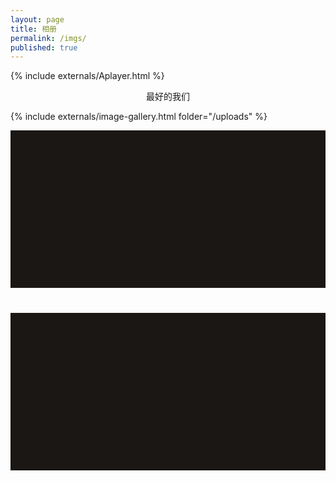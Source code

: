 ```yaml
---
layout: page
title: 相册
permalink: /imgs/
published: true
---
```


<div class="page">


{% include externals/Aplayer.html %}



<center>最好的我们</center>

{% include externals/image-gallery.html folder="/uploads" %}



<!-- <div style="background-image: url('https://wearecollins.imgix.net/assets/images/collins-all.jpg?h=748&amp;dpr=2&amp;auto=format,compress&amp;q=50&amp;gif-q=35');" class="contact__marquee" data-duration="110"></div> -->
<div style="background-image: url('https://pic.downk.cc/item/5e51607bbb8bdc23de4a5a60.jpg');" class="contact__marquee" data-duration="110"></div>

<style type="text/css">
	.contact__marquee {
    width: 100%;
    padding-bottom: 50%;
    margin-bottom: 2.4545454545rem;
    background-size: auto 100%;
    background-repeat: repeat-x;
    background-position: 0 0;
    background-color: #1a1715;
	}
	

	.contact__marquee{
		-webkit-animation:marquee 110s linear infinite;
		-o-animation:marquee 110s linear infinite;
		animation:marquee 110s linear infinite
	}
	@-webkit-keyframes marquee{
		from{
			background-position:0 0
		}
		to{
			background-position:908.663101604278px 0
		}
	}
	@-moz-keyframes marquee{
		from{
			background-position:0 0
		}
		to{
			background-position:908.663101604278px 0
		}
	}
	@-ms-keyframes marquee{
		from{
			background-position:0 0
		}
		to{
			background-position:908.663101604278px 0
		}
	}
	@-o-keyframes marquee{
		from{
			background-position:0 0
		}
		to{
			background-position:908.663101604278px 0
		}
	}
	@keyframes marquee{
		from{
			background-position:0 0
		}
		to{
			background-position:908.663101604278px 0
		}
	}
</style>


</div>



<!-- <div style="background-image: url('https://wearecollins.imgix.net/assets/images/collins-all.jpg?h=748&amp;dpr=2&amp;auto=format,compress&amp;q=50&amp;gif-q=35');" class="contact__marquee" data-duration="110"></div> -->
<div style="background-image: url('https://pic.downk.cc/item/5e51607bbb8bdc23de4a5a60.jpg');" class="contact__marquee" data-duration="110"></div>

<style type="text/css">
	.contact__marquee {
    width: 100%;
    padding-bottom: 50%;
    margin-bottom: 2.4545454545rem;
    background-size: auto 100%;
    background-repeat: repeat-x;
    background-position: 0 0;
    background-color: #1a1715;
	}
	

	.contact__marquee{
		-webkit-animation:marquee 110s linear infinite;
		-o-animation:marquee 110s linear infinite;
		animation:marquee 110s linear infinite
	}
	@-webkit-keyframes marquee{
		from{
			background-position:0 0
		}
		to{
			background-position:908.663101604278px 0
		}
	}
	@-moz-keyframes marquee{
		from{
			background-position:0 0
		}
		to{
			background-position:908.663101604278px 0
		}
	}
	@-ms-keyframes marquee{
		from{
			background-position:0 0
		}
		to{
			background-position:908.663101604278px 0
		}
	}
	@-o-keyframes marquee{
		from{
			background-position:0 0
		}
		to{
			background-position:908.663101604278px 0
		}
	}
	@keyframes marquee{
		from{
			background-position:0 0
		}
		to{
			background-position:908.663101604278px 0
		}
	}
</style>